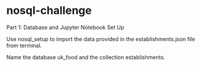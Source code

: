 # nosql-challenge

Part 1: Database and Jupyter Notebook Set Up

Use nosql_setup to import the data provided in the establishments.json file from terminal.

Name the database uk_food and the collection establishments.